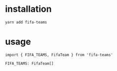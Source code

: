# installation

`yarn add fifa-teams`

# usage

`import { FIFA_TEAMS, FifaTeam } from 'fifa-teams'`

`FIFA_TEAMS: FifaTeam[]`
